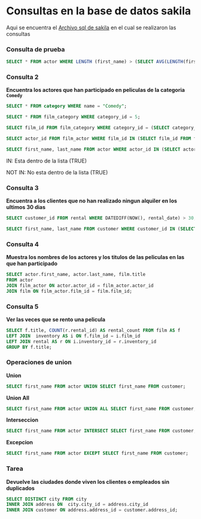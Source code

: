 # Consultas en la base de datos sakila

Aqui se encuentra el [Archivo sql de sakila](sakila.sql) en el cual se realizaron las consultas


### Consulta de prueba

```sql
SELECT * FROM actor WHERE LENGTH (first_name) > (SELECT AVG(LENGTH(first_name)) FROM actor);
```

### Consulta 2
**Encuentra los actores que han participado en peliculas de la categoria `Comedy`**
```sql
SELECT * FROM category WHERE name = "Comedy";

SELECT * FROM film_category WHERE category_id = 5;

SELECT film_id FROM film_category WHERE category_id = (SELECT category_id FROM category WHERE name = "Comedy");

SELECT actor_id FROM film_actor WHERE film_id IN (SELECT film_id FROM film_category WHERE category_id = (SELECT category_id FROM category WHERE name = "Comedy"));

SELECT first_name, last_name FROM actor WHERE actor_id IN (SELECT actor_id FROM film_actor WHERE film_id IN (SELECT film_id FROM film_category WHERE category_id = (SELECT category_id FROM category WHERE name = "Comedy")));
```

IN: Esta dentro de la lista (TRUE)

NOT IN: No esta dentro de la lista (TRUE)

### Consulta 3
**Encuentra a los clientes que no han realizado ningun alquiler en los ultimos 30 dias**
```sql
SELECT customer_id FROM rental WHERE DATEDIFF(NOW(), rental_date) > 30; 

SELECT first_name, last_name FROM customer WHERE customer_id IN (SELECT customer_id FROM rental WHERE DATEDIFF(NOW(), rental_date) > 30);
```

### Consulta 4
**Muestra los nombres de los actores y los titulos de las peliculas en las que han participado**
```sql
SELECT actor.first_name, actor.last_name, film.title
FROM actor
JOIN film_actor ON actor.actor_id = film_actor.actor_id
JOIN film ON film_actor.film_id = film.film_id;
```

### Consulta 5
**Ver las veces que se rento una pelicula**
```sql
SELECT f.title, COUNT(r.rental_id) AS rental_count FROM film AS f
LEFT JOIN  inventory AS i ON f.film_id = i.film_id
LEFT JOIN rental AS r ON i.inventory_id = r.inventory_id
GROUP BY f.title;
```

### Operaciones de union
**Union**
```sql
SELECT first_name FROM actor UNION SELECT first_name FROM customer;
```

**Union All**
```sql
SELECT first_name FROM actor UNION ALL SELECT first_name FROM customer;
```

**Interseccion**
```sql
SELECT first_name FROM actor INTERSECT SELECT first_name FROM customer;
```
**Excepcion**
```sql
SELECT first_name FROM actor EXCEPT SELECT first_name FROM customer;
```

### Tarea

**Devuelve las ciudades donde viven los clientes o empleados sin duplicados**
```sql
SELECT DISTINCT city FROM city 
INNER JOIN address ON  city.city_id = address.city_id
INNER JOIN customer ON address.address_id = customer.address_id;
```